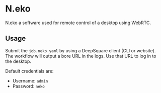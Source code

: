 # N.eko

N.eko a software used for remote control of a desktop using WebRTC.

## Usage

Submit the `job.neko.yaml` by using a DeepSquare client (CLI or website). The
workflow will output a bore URL in the logs. Use that URL to log in to the desktop.

Default credentials are:

- Username: `admin`
- Password: `neko`
